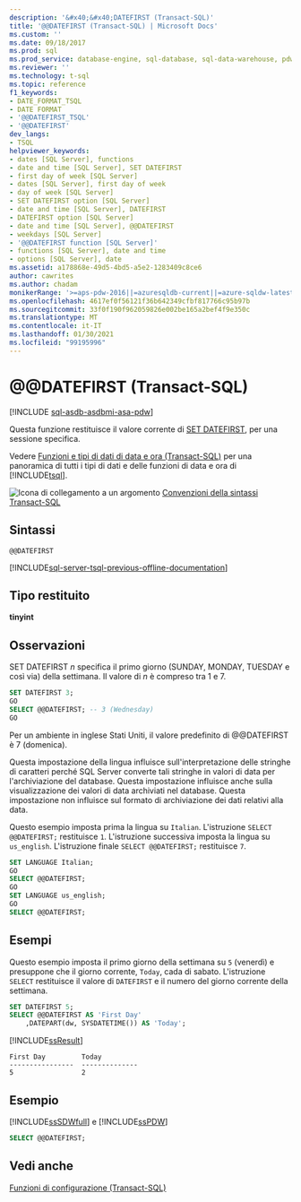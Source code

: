 ```yaml
---
description: '&#x40;&#x40;DATEFIRST (Transact-SQL)'
title: '@@DATEFIRST (Transact-SQL) | Microsoft Docs'
ms.custom: ''
ms.date: 09/18/2017
ms.prod: sql
ms.prod_service: database-engine, sql-database, sql-data-warehouse, pdw
ms.reviewer: ''
ms.technology: t-sql
ms.topic: reference
f1_keywords:
- DATE_FORMAT_TSQL
- DATE FORMAT
- '@@DATEFIRST_TSQL'
- '@@DATEFIRST'
dev_langs:
- TSQL
helpviewer_keywords:
- dates [SQL Server], functions
- date and time [SQL Server], SET DATEFIRST
- first day of week [SQL Server]
- dates [SQL Server], first day of week
- day of week [SQL Server]
- SET DATEFIRST option [SQL Server]
- date and time [SQL Server], DATEFIRST
- DATEFIRST option [SQL Server]
- date and time [SQL Server], @@DATEFIRST
- weekdays [SQL Server]
- '@@DATEFIRST function [SQL Server]'
- functions [SQL Server], date and time
- options [SQL Server], date
ms.assetid: a178868e-49d5-4bd5-a5e2-1283409c8ce6
author: cawrites
ms.author: chadam
monikerRange: '>=aps-pdw-2016||=azuresqldb-current||=azure-sqldw-latest||>=sql-server-2016||>=sql-server-linux-2017||=azuresqldb-mi-current'
ms.openlocfilehash: 4617ef0f56121f36b642349cfbf817766c95b97b
ms.sourcegitcommit: 33f0f190f962059826e002be165a2bef4f9e350c
ms.translationtype: MT
ms.contentlocale: it-IT
ms.lasthandoff: 01/30/2021
ms.locfileid: "99195996"
---
```

# <a name="x40x40datefirst-transact-sql"></a>&#x40;&#x40;DATEFIRST (Transact-SQL)
[!INCLUDE [sql-asdb-asdbmi-asa-pdw](../../includes/applies-to-version/sql-asdb-asdbmi-asa-pdw.md)]

Questa funzione restituisce il valore corrente di [SET DATEFIRST](../../t-sql/statements/set-datefirst-transact-sql.md), per una sessione specifica.
  
Vedere [Funzioni e tipi di dati di data e ora &#40;Transact-SQL&#41;](../../t-sql/functions/date-and-time-data-types-and-functions-transact-sql.md) per una panoramica di tutti i tipi di dati e delle funzioni di data e ora di [!INCLUDE[tsql](../../includes/tsql-md.md)].
  
![Icona di collegamento a un argomento](../../database-engine/configure-windows/media/topic-link.gif "Icona di collegamento a un argomento") [Convenzioni della sintassi Transact-SQL](../../t-sql/language-elements/transact-sql-syntax-conventions-transact-sql.md)
  
## <a name="syntax"></a>Sintassi  
  
```syntaxsql
@@DATEFIRST  
```  

[!INCLUDE[sql-server-tsql-previous-offline-documentation](../../includes/sql-server-tsql-previous-offline-documentation.md)]

## <a name="return-type"></a>Tipo restituito  
**tinyint**
  
## <a name="remarks"></a>Osservazioni  
SET DATEFIRST *n* specifica il primo giorno (SUNDAY, MONDAY, TUESDAY e così via) della settimana. Il valore di *n* è compreso tra 1 e 7.

```sql
SET DATEFIRST 3;
GO  
SELECT @@DATEFIRST; -- 3 (Wednesday)
GO
```  

Per un ambiente in inglese Stati Uniti, il valore predefinito di @@DATEFIRST è 7 (domenica).
  
Questa impostazione della lingua influisce sull'interpretazione delle stringhe di caratteri perché SQL Server converte tali stringhe in valori di data per l'archiviazione del database. Questa impostazione influisce anche sulla visualizzazione dei valori di data archiviati nel database. Questa impostazione non influisce sul formato di archiviazione dei dati relativi alla data.

Questo esempio imposta prima la lingua su `Italian`. L'istruzione `SELECT @@DATEFIRST;` restituisce `1`. L'istruzione successiva imposta la lingua su `us_english`. L'istruzione finale `SELECT @@DATEFIRST;` restituisce `7`.
  
```sql
SET LANGUAGE Italian;  
GO  
SELECT @@DATEFIRST;  
GO  
SET LANGUAGE us_english;  
GO  
SELECT @@DATEFIRST;  
```  
  
## <a name="examples"></a>Esempi  
Questo esempio imposta il primo giorno della settimana su `5` (venerdì) e presuppone che il giorno corrente, `Today`, cada di sabato. L'istruzione `SELECT` restituisce il valore di `DATEFIRST` e il numero del giorno corrente della settimana.
  
```sql
SET DATEFIRST 5;  
SELECT @@DATEFIRST AS 'First Day'  
    ,DATEPART(dw, SYSDATETIME()) AS 'Today';  
```  
  
[!INCLUDE[ssResult](../../includes/ssresult-md.md)]
  
```
First Day         Today  
----------------  --------------  
5                 2  
```  
  
## <a name="example"></a>Esempio
 [!INCLUDE[ssSDWfull](../../includes/sssdwfull-md.md)] e [!INCLUDE[ssPDW](../../includes/sspdw-md.md)]  
  
```sql
SELECT @@DATEFIRST;  
```  
  
## <a name="see-also"></a>Vedi anche
[Funzioni di configurazione &#40;Transact-SQL&#41;](../../t-sql/functions/configuration-functions-transact-sql.md)
  
  

